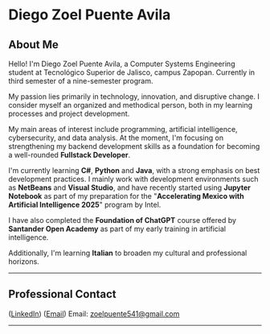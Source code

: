 # Diego Zoel Puente Avila

## About Me

Hello! I'm Diego Zoel Puente Avila, a Computer Systems Engineering student at Tecnológico Superior de Jalisco, campus Zapopan. Currently in third semester of a nine-semester program.

My passion lies primarily in technology, innovation, and disruptive change. I consider myself an organized and methodical person, both in my learning processes and project development.

My main areas of interest include programming, artificial intelligence, cybersecurity, and data analysis. At the moment, I'm focusing on strengthening my backend development skills as a foundation for becoming a well-rounded **Fullstack Developer**.

I'm currently learning **C#**, **Python** and **Java**, with a strong emphasis on best development practices. I mainly work with development environments such as **NetBeans** and **Visual Studio**, and have recently started using **Jupyter Notebook** as part of my preparation for the "**Accelerating Mexico with Artificial Intelligence 2025**" program by Intel.

I have also completed the **Foundation of ChatGPT** course offered by **Santander Open Academy** as part of my early training in artificial intelligence.

Additionally, I'm learning **Italian** to broaden my cultural and professional horizons.

---

## Professional Contact  

([LinkedIn](https://www.linkedin.com/in/zoel-puente-5074b7374/))
([Email](zoelpuente541@gmail.com))
Email: zoelpuente541@gmail.com

---
